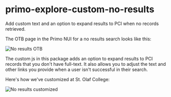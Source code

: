# primo-explore-custom-no-results
Add custom text and an option to expand results to PCI when no records retrieved.

The OTB page in the Primo NUI for a no results search looks like this:

![No results OTB](/primo-explore-custom-no-results/no_results_otb.png?raw=true "No results OTB")

The custom js in this package adds an option to expand results to PCI records that you don't have full-text.  It also allows you to adjust the text and other links you provide when a user isn't successful in their search.

Here's how we've customized at St. Olaf College:

![No results customized](/primo-explore-custom-no-results/no_results_custom.png?raw=true "No results customized")

